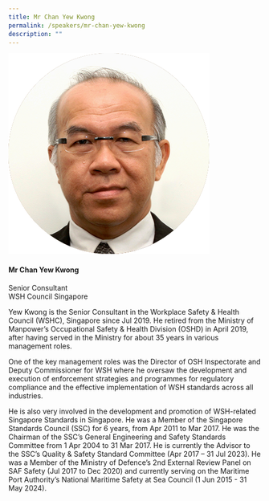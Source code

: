 ```yaml
---
title: Mr Chan Yew Kwong
permalink: /speakers/mr-chan-yew-kwong
description: ""
---
```

<div class="row">
<div class="col is-3"><img src="/images/Speakers/Chan Yew Kwong.png" /></div>
<div class="col is-9 speaker-details">
<h4>Mr Chan Yew Kwong</h4>
<p>Senior Consultant<br />WSH Council Singapore</p>
<p>Yew Kwong is the Senior Consultant in the Workplace Safety &amp; Health Council (WSHC), Singapore since Jul 2019. He retired from the Ministry of Manpower&rsquo;s Occupational Safety &amp; Health Division (OSHD) in April 2019, after having served in the Ministry for about 35 years in various management roles.</p>
<p>One of the key management roles was the Director of OSH Inspectorate and Deputy Commissioner for WSH where he oversaw the development and execution of enforcement strategies and programmes for regulatory compliance and the effective implementation of WSH standards across all industries.</p>
<p>He is also very involved in the development and promotion of WSH-related Singapore Standards in Singapore. He was a Member of the Singapore Standards Council (SSC) for 6 years, from Apr 2011 to Mar 2017. He was the Chairman of the SSC&rsquo;s General Engineering and Safety Standards Committee from 1 Apr 2004 to 31 Mar 2017. He is currently the Advisor to the SSC&rsquo;s Quality &amp; Safety Standard Committee (Apr 2017 &ndash; 31 Jul 2023). He was a Member of the Ministry of Defence&rsquo;s 2nd External Review Panel on SAF Safety (Jul 2017 to Dec 2020) and currently serving on the Maritime Port Authority&rsquo;s National Maritime Safety at Sea Council (1 Jun 2015 - 31 May 2024).</p>
</div>
</div>